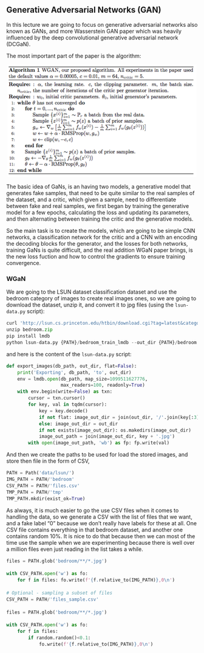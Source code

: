 ## Generative Adversarial Networks (GAN)

In this lecture we are going to focus on generative adversarial networks also known as GANs, and more Wasserstein GAN paper which was heavily influenced by the deep convolutional generative adversarial network (DCGaN).

The most important part of the paper is the algorithm:

<p align="center"> <img src="../figures/wgan_algo.png" width="500"> </p>

The basic idea of GaNs, is an having two models, a generative model that generates fake samples, that need to be quite similar to the real samples of the dataset, and a critic, which given a sample, need to differentiate between fake and real samples, we first began by training the generative model for a few epochs, calculating the loss and updating its parameters, and then alternating between training the critic and the generative models.

So the main task is to create the models, which are going to be simple CNN networks, a classification network for the critic and a CNN with an encoding the decoding blocks for the generator, and the losses for both networks, training GaNs is quite difficult, and the real addition WGaN paper brings, is the new loss fuction and how to control the gradients to ensure training convergence.

### WGaN
We are going to the LSUN dataset classification dataset and use the bedroom category of images to create real images ones, so we are going to download the dataset, unzip it, and convert it to jpg files (using the `lsun-data.py` script):

```python
curl 'http://lsun.cs.princeton.edu/htbin/download.cgi?tag=latest&category=bedroom&set=train' -o bedroom.zip
unzip bedroom.zip
pip install lmdb
python lsun-data.py {PATH}/bedroom_train_lmdb --out_dir {PATH}/bedroom
```
and here is the content of the `lsun-data.py` script:

```python
def export_images(db_path, out_dir, flat=False):
    print('Exporting', db_path, 'to', out_dir)
    env = lmdb.open(db_path, map_size=1099511627776,
                    max_readers=100, readonly=True)
    with env.begin(write=False) as txn:
        cursor = txn.cursor()
        for key, val in tqdm(cursor):
            key = key.decode()
            if not flat: image_out_dir = join(out_dir, '/'.join(key[:3]))
            else: image_out_dir = out_dir
            if not exists(image_out_dir): os.makedirs(image_out_dir)
            image_out_path = join(image_out_dir, key + '.jpg')
        with open(image_out_path, 'wb') as fp: fp.write(val)
```

And then we create the paths to be used for load the stored images, and store then file in the form of CSV, 

```python
PATH = Path('data/lsun/')
IMG_PATH = PATH/'bedroom'
CSV_PATH = PATH/'files.csv'
TMP_PATH = PATH/'tmp'
TMP_PATH.mkdir(exist_ok=True)
```

As always, it is much easier to go the use CSV files when it comes to handling the data, so we generate a CSV with the list of files that we want, and a fake label “0” because we don’t really have labels for these at all. One CSV file contains everything in that bedroom dataset, and another one contains random 10%. It is nice to do that because then we can most of the time use the sample when we are experimenting because there is well over a million files even just reading in the list takes a while.

```python
files = PATH.glob('bedroom/**/*.jpg')

with CSV_PATH.open('w') as fo:
    for f in files: fo.write(f'{f.relative_to(IMG_PATH)},0\n')

# Optional - sampling a subset of files
CSV_PATH = PATH/'files_sample.csv'

files = PATH.glob('bedroom/**/*.jpg')

with CSV_PATH.open('w') as fo:
    for f in files:
        if random.random()<0.1: 
            fo.write(f'{f.relative_to(IMG_PATH)},0\n')
```